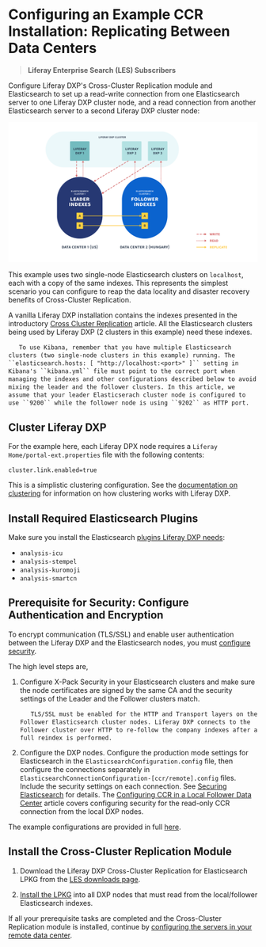 # Configuring an Example CCR Installation: Replicating Between Data Centers

> **Liferay Enterprise Search (LES) Subscribers**

Configure Liferay DXP's Cross-Cluster Replication module and Elasticsearch to set up a read-write connection from one Elasticsearch server to one Liferay DXP cluster node, and a read connection from another Elasticsearch server to a second Liferay DXP cluster node:

![With Cross-Cluster Replication, disparate data centers can hold synchronized Elasticsearch clusters with Liferay DXP indexes.](./configuring-an-example-ccr-installation-replicating-between-data-centers/images/01.png)

This example uses two single-node Elasticsearch clusters on `localhost`, each with a copy of the same indexes. This represents the simplest scenario you can configure to reap the data locality and disaster recovery benefits of Cross-Cluster Replication.

A vanilla Liferay DXP installation contains the indexes presented in the introductory [Cross Cluster Replication](./cross-cluster-replication.md#liferay-dxp-decide-which-indexes-to-replicate-from-the-remote-cluster) article. All the Elasticsearch clusters being used by Liferay DXP (2 clusters in this example) need these indexes.

<!--
The Elasticsearch API calls are provided in a format that allows you to  copy and paste them directly into Kibana's Dev Tools console, which can be accessed via a separate Kibana installation or through the [LES Monitoring widget](./monitoring-elasticsearch.md).-->

```note::
   To use Kibana, remember that you have multiple Elasticsearch clusters (two single-node clusters in this example) running. The ``elasticsearch.hosts: [ "http://localhost:<port>" ]`` setting in Kibana's ``kibana.yml`` file must point to the correct port when managing the indexes and other configurations described below to avoid mixing the leader and the follower clusters. In this article, we assume that your leader Elasticserach cluster node is configured to use ``9200`` while the follower node is using ``9202`` as HTTP port.
```

## Cluster Liferay DXP 

For the example here, each Liferay DPX node requires a `Liferay Home/portal-ext.properties` file with the following contents:

```properties
cluster.link.enabled=true
```

This is a simplistic clustering configuration. See the [documentation on clustering](../../../installation-and-upgrades/setting-up-liferay-dxp/clustering-for-high-availability/clustering-for-high-availability.md) for information on how clustering works with Liferay DXP.

## Install Required Elasticsearch Plugins

Make sure you install the Elasticsearch [plugins Liferay DXP needs](../../installing-and-upgrading-a-search-engine/elasticsearch/installing-elasticsearch.md#install-elasticsearch):

- `analysis-icu`
- `analysis-stempel`
- `analysis-kuromoji`
- `analysis-smartcn`

## Prerequisite for Security: Configure Authentication and Encryption

To encrypt communication (TLS/SSL) and enable user authentication between the Liferay DXP and the Elasticsearch nodes, you must [configure security](../../installing-and-upgrading-a-search-engine/elasticsearch/securing-elasticsearch.md).

The high level steps are,

1. Configure X-Pack Security in your Elasticsearch clusters and make sure the node certificates are signed by the same CA and the security settings of the Leader and the Follower clusters match.

   ```note::
      TLS/SSL must be enabled for the HTTP and Transport layers on the Follower Elasticsearch cluster nodes. Liferay DXP connects to the Follower cluster over HTTP to re-follow the company indexes after a full reindex is performed.
   ```

1. Configure the DXP nodes. Configure the production mode settings for Elasticsearch in the `ElasticsearchConfiguration.config` file,  then configure the connections separately in `ElasticsearchConnectionConfiguration-[ccr/remote].config` files. Include the security settings on each connection. See [Securing Elasticsearch](../../installing-and-upgrading-a-search-engine/elasticsearch/securing-elasticsearch.md) for details. The [Configuring CCR in a Local Follower Data Center](./configuring-ccr-in-a-local-follower-data-center.md) article covers configuring security for the read-only CCR connection from the local DXP nodes.

The example configurations are provided in full [here](./ccr-basic-use-case-config-reference.md).

## Install the Cross-Cluster Replication Module

1. Download the Liferay DXP Cross-Cluster Replication for Elasticsearch LPKG from the [LES downloads page](https://customer.liferay.com/downloads).

1. [Install the LPKG](../../system-administration/installing-and-managing-apps/installing-apps/installing-apps.md) into all DXP nodes that must read from the local/follower Elasticsearch indexes.

If all your prerequisite tasks are completed and the Cross-Cluster Replication module is installed, continue by [configuring the servers in your remote data center](./configuring-ccr-in-a-remote-leader-data-center.md).
